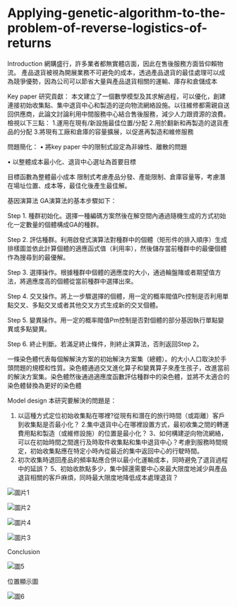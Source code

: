 
# Applying-genetic-algorithm-to-the-problem-of-reverse-logistics-of-returns

Introduction
網購盛行，許多業者都無實體店面，因此在售後服務方面皆仰賴物流。
產品退貨被視為開展業務不可避免的成本，透過產品退貨的最佳處理可以成為競爭優勢，因為公司可以節省大量與產品退貨相關的運輸、庫存和倉儲成本

Key paper 研究貢獻：
本文建立了一個數學模型及其求解過程，可以優化，創建連接初始收集點、集中退貨中心和製造的逆向物流網絡設施。以往維修都需親自送回供應商，此論文討論利用中間服務中心結合售後服務，減少人力跟資源的浪費。
檢視以下三點：
1.運用在現有/新設施最佳位置/分配
2.用於翻新和再製造的退貨產品的分配
3.將現有工廠和倉庫的容量擴展，以促進再製造和維修服務

問題簡化：
•	將key paper 中的限制式設定為非線性、離散的問題

•	以整體成本最小化、退貨中心選址為首要目標

目標函數為整體最小成本
限制式考慮產品分發、產能限制、倉庫容量等，考慮潛在場址位置、成本等，最佳化後產生最佳解。

基因演算法
GA演算法的基本步驟如下：

Step 1. 種群初始化。選擇一種編碼方案然後在解空間內通過隨機生成的方式初始化一定數量的個體構成GA的種群。

Step 2. 評估種群。利用啟發式演算法對種群中的個體（矩形件的排入順序）生成排樣圖並依此計算個體的適應函式值（利用率），然後儲存當前種群中的最優個體作為搜尋到的最優解。

Step 3. 選擇操作。根據種群中個體的適應度的大小，通過輪盤賭或者期望值方法，將適應度高的個體從當前種群中選擇出來。

Step 4. 交叉操作。將上一步驟選擇的個體，用一定的概率閥值Pc控制是否利用單點交叉、多點交叉或者其他交叉方式生成新的交叉個體。

Step 5. 變異操作。用一定的概率閥值Pm控制是否對個體的部分基因執行單點變異或多點變異。

Step 6. 終止判斷。若滿足終止條件，則終止演算法，否則返回Step 2。

一條染色體代表每個解解決方案的初始解決方案集（總體）。的大小人口取決於手頭問題的規模和性質。染色體通過交叉進化算子和變異算子來產生孩子，改進當前的解決方案集。染色體然後通過適應度函數評估種群中的染色體，並將不太適合的染色體替換為更好的染色體


Model design
本研究要解決的問題是：
1. 以這種方式定位初始收集點在哪裡?從現有和潛在的旅行時間（或距離）客戶到收集點是否最小化？
2.集中退貨中心在哪裡設置方式，最初收集之間的轉運費用點和製造（或維修設施）的位置是最小化？
3、如何構建逆向物流網絡，可以在初始時間之間進行及時取件收集點和集中退貨中心？考慮到服務時間規定，初始收集點應在特定小時內從最近的集中返回中心的行駛時間。
4. 初次收集時退回產品的頻率點應合併以最小化運輸成本，同時避免了退貨過程中的延誤？
5、初始收款點多少，集中歸還需要中心來最大限度地減少與產品退貨相關的客戶麻煩，同時最大限度地降低成本處理退貨？

![圖片1](https://user-images.githubusercontent.com/97608894/149436577-989a8709-0002-472b-961e-f5de9007f51a.png)

![圖片2](https://user-images.githubusercontent.com/97608894/149436791-05118265-1dac-48b0-8532-7d04d3d3976c.png)

![圖片4](https://user-images.githubusercontent.com/97608894/149436918-10fc31db-db29-43f5-9280-0a272ce1cad8.png)

![圖片3](https://user-images.githubusercontent.com/97608894/149436933-e3d3993c-7f64-4beb-952f-18b0c83750e6.png)

Conclusion

![圖5](https://user-images.githubusercontent.com/97608894/149613596-b7a96fa0-a860-4cff-9985-2bcf128f8353.jpg)

位置顯示圖

![圖6](https://user-images.githubusercontent.com/97608894/149613598-f7c03458-bc2a-4e00-b95f-2c33e60479e0.jpg)

